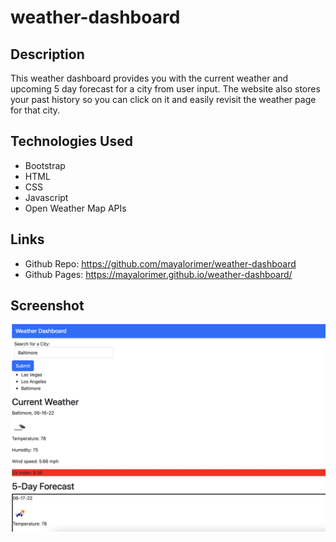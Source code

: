 # weather-dashboard

## Description
This weather dashboard provides you with the current weather and upcoming 5 day forecast for a city from user input. The website also stores your past history so you can click on it and easily revisit the weather page for that city. 

## Technologies Used
- Bootstrap
- HTML
- CSS
- Javascript
- Open Weather Map APIs

## Links
- Github Repo: https://github.com/mayalorimer/weather-dashboard 
- Github Pages: https://mayalorimer.github.io/weather-dashboard/ 

## Screenshot 

![Screenshot of deployed app](./assets/screenshot.jpg)